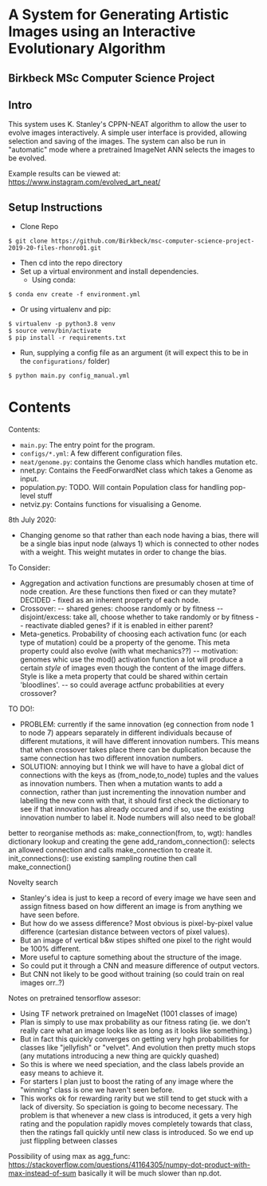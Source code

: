 # A System for Generating Artistic Images using an Interactive Evolutionary Algorithm
## Birkbeck MSc Computer Science Project

## Intro
This system uses K. Stanley's CPPN-NEAT algorithm to allow the user to evolve images interactively.
A simple user interface is provided, allowing selection and saving of the images.
The system can also be run in "automatic" mode where a pretrained ImageNet ANN selects the images to be evolved.

Example results can be viewed at: https://www.instagram.com/evolved_art_neat/

## Setup Instructions
* Clone Repo
```
$ git clone https://github.com/Birkbeck/msc-computer-science-project-2019-20-files-rhonro01.git
```
  * Then cd into the repo directory
* Set up a virtual environment and install dependencies.
   * Using conda:
```
$ conda env create -f environment.yml
```
   * Or using virtualenv and pip:
```
$ virtualenv -p python3.8 venv
$ source venv/bin/activate
$ pip install -r requirements.txt
```
-  Run, supplying a config file as an argument
(it will expect this to be in the `configurations/` folder)
```
$ python main.py config_manual.yml
```

# Contents
Contents:
- `main.py`: The entry point for the program.
- `configs/*.yml`: A few different configuration files.
- `neat/genome.py`: contains the Genome class which handles mutation etc.
- nnet.py: Contains the FeedForwardNet class which takes a Genome as input.
- population.py: TODO. Will contain Population class for handling pop-level stuff
- netviz.py: Contains functions for visualising a Genome.


8th July 2020:
- Changing genome so that rather than each node having
a bias, there will be a single bias input node (always 1)
which is connected to other nodes with a weight. This weight
mutates in order to change the bias.

To Consider:
- Aggregation and activation functions are presumably
chosen at time of node creation. Are these functions
then fixed or can they mutate? DECIDED - fixed as an inherent property of each node.
- Crossover:
-- shared genes: choose randomly or by fitness
-- disjoint/excess: take all, choose whether to take randomly or by fitness
-- reactivate diabled genes? if it is enabled in either parent?
- Meta-genetics. Probability of choosing each activation func (or each
type of mutation) could be a property of the genome. This meta 
property could also evolve (with what mechanics??)
-- motivation: genomes whic use the mod() activation function
a lot will produce a certain *style* of images even though the 
content of the image differs. Style is like a meta property that 
could be shared within certain 'bloodlines'.
-- so could average actfunc probabilities at every crossover?


TO DO!:
- PROBLEM: currently if the same innovation (eg connection from node 1 to node 7)
appears separately in different individuals because of different mutations,
it will have different innovation numbers. This means that when crossover
takes place there can be duplication because the same connection has two
different innovation numbers.
- SOLUTION: annoying but I think we will have to have a global dict of
connections with the keys as (from_node,to_node) tuples and the values
as innovation numbers. Then when a mutation wants to add a connection,
rather than just incrementing the innovation number and labelling the new conn
with that, it should first check the dictionary to see if that innovation
has already occured and if so, use the existing innovation number to label it.
Node numbers will also need to be global!

better to reorganise methods as:
make_connection(from, to, wgt): handles dictionary lookup and creating the gene
add_random_connection(): selects an allowed connection and calls make_connection to create it.
init_connections(): use existing sampling routine then call make_connection()

Novelty search
- Stanley's idea is just to keep a record of every image we have seen and 
assign fitness based on how different an image is from anything we have seen
before.
- But how do we assess difference? Most obvious is pixel-by-pixel value difference
(cartesian distance between vectors of pixel values).
- But an image of vertical b&w stipes shifted one pixel to the right would be 100%
different.
- More useful to capture something about the structure of the image.
- So could put it through a CNN and measure difference of output vectors.
- But CNN not likely to be good without training (so could train on real images orr..?)

Notes on pretrained tensorflow assesor:
- Using TF network pretrained on ImageNet (1001 classes of image)
- Plan is simply to use max probability as our fitness rating (ie. 
we don't really care what an image looks like as long as it looks 
like something.)
- But in fact this quickly converges on getting very hgh probabilities
for classes like "jellyfish" or "velvet". And evolution then pretty
much stops (any mutations introducing a new thing are quickly quashed)
- So this is where we need speciation, and the class labels provide an
easy means to achieve it.
- For starters I plan just to boost the rating of any image where the
"winning" class is one we haven't seen before.
- This works ok for rewarding rarity but we still tend to get stuck with 
a lack of diversity. So speciation is going to become necessary. The problem
is that whenever a new class is introduced, it gets a very high rating and the
population rapidly moves completely towards that class, then the ratings fall
quickly until  new class is introduced. So we end up just flippling between classes

Possibility of using max as agg_func:
https://stackoverflow.com/questions/41164305/numpy-dot-product-with-max-instead-of-sum
basically it will be much slower than np.dot.
